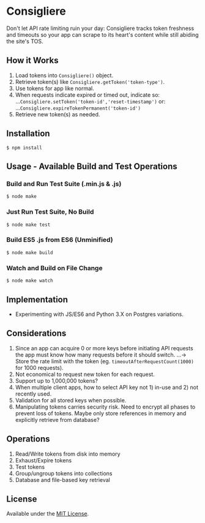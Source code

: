 # Consigliere
Don't let API rate limiting ruin your day: Consigliere tracks token freshness and timeouts so your app can scrape to its heart's content while still abiding the site's TOS.

## How it Works
1. Load tokens into `Consigliere()` object.
2. Retrieve token(s) like `Consigliere.getToken('token-type')`.
3. Use tokens for app like normal.
4. When requests indicate expired or timed out, indicate so:
...`Consigliere.setToken('token-id','reset-timestamp')` or:
...`Consigliere.expireTokenPermanent('token-id')`
5. Retrieve new token(s) as needed.

## Installation
```shell
$ npm install
```

## Usage - Available Build and Test Operations

### Build and Run Test Suite (.min.js & .js)
```shell
$ node make
```

### Just Run Test Suite, No Build
```shell
$ node make test
```

### Build ES5 .js from ES6 (Unminified)
```shell
$ node make build
```

### Watch and Build on File Change
```shell
$ node make watch
```

## Implementation
- Experimenting with JS/ES6 and Python 3.X on Postgres variations.

## Considerations
1. Since an app can acquire 0 or more keys before initiating API requests the app must know how many requests before it should switch.
...-> Store the rate limit with the token (eg. `timeoutAfterRequestCount(1000)` for 1000 requests).
2. Not economical to request new token for each request.
3. Support up to 1,000,000 tokens?
4. When multiple client apps, how to select API key not 1) in-use and 2) not recently used.
5. Validation for all stored keys when possible.
6. Manipulating tokens carries security risk. Need to encrypt all phases to prevent loss of tokens. Maybe only store references in memory and explicitly retrieve from database?

## Operations
1. Read/Write tokens from disk into memory
2. Exhaust/Expire tokens
3. Test tokens
4. Group/ungroup tokens into collections 
5. Database and file-based key retrieval

## License
Available under the [MIT License](https://opensource.org/licenses/MIT).
